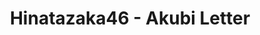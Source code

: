 ---
layout: videojs
title: Hinatazaka46 - Akubi Letter
category: mv
description: >
    Lyrics: Akimoto Yasushi

    Music & Arrangement: Kadono Shouwa

    Director: Yamaguchi Yono (maxilla)

    Choreographer: CRE8BOY
    
    Producer: Kohama Hajime (P.I.C.S.)
    
    Production: P.I.C.S. (P.I.C.S.)

    Translated by @sasori39883522
subtitles: 日向坂46あくびLetter.en.vtt
video_url: https://www.youtube.com/watch?v=KcpvHDt0bPc
thumbnail: https://i.ytimg.com/vi/KcpvHDt0bPc/maxresdefault.jpg
hinatrivia: https://x.com/hinatacampaign/status/1791334600549060710
lang: en
upload_date: 2021-10-05
lyrics: >+
    On the mahogany table, 
    rewriting the letter over and over again

    Tonight, as always, 
    my only ally is milk tea

    How long have I been 
    thinking about that person?

    Even the moon in the night sky 
    must have been watching me


    Closing my eyes, biting my lips, 
    searching endlessly

    For an exit hidden deep 
    within the fog of my heart


    Whenever I have sleepless nights, 
    I always wonder why I love you so much

    Your smile, your gestures, 
    your voice, and even your back

    Dozens, no, hundreds of times, 
    I’ve imagined the same things

    And so, until the dawn breaks

    Yawning, I write my love letter


    From the hem of the antique curtains
    spills the sunrise

    I wanted to confess, but I ran out of time

    Surely, I could never love anyone else

    Even the little birds nearby 
    chirp in agreement


    Lying on a bed without a single wrinkle

    With just the lingering warmth 
    of the wood stove, I feel happiness


    When sleep finally comes, I’ll 
    unknowingly dream of my wishes fulfilled—

    Strolling with arms linked, 
    down an avenue of trees on the weekend

    Sitting on a bench somewhere

    All the feelings I’ve kept hidden 
    until that day

    I'll gently reveal them in a love letter


    Anyone who falls in love loses sleep, 
    don’t they?

    How many more long winters must pass?


    Whenever I have sleepless nights, 
    I always wonder why I love you so much

    Your smile, your gestures, 
    your voice, and even your back

    Dozens, no, hundreds of times, 
    I’ve imagined the same things

    And so, until the dawn breaks

    Yawning, I write my love letter
---